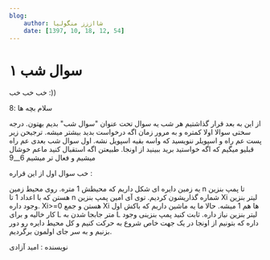 ```yaml
---
blog:
    author: شااززز منگولیا
    date: [1397, 10, 18, 12, 54]
---
```

# سوال شب ۱

<div class="cnt">
<p>خب خب خب :))</p>
<p>سلام بچه ها :8</p>
<p>از این به بعد قرار گذاشتیم هر شب یه سوال تحت عنوان "سوال شب" بدیم بهتون. درجه سختی سوالا اولا کمتره و به مرور زمان اگه درخواست بدید بیشتر میشه. ترجیحن زیر پست عم راه و اسپویلر ننویسید که واسه بقیه اسپویل نشه. اول سوال شب بعدی عم راه قبلیو میگیم که اگه خواستید برید ببینید از اونجا. طبیعتن اگه استقبال کنید ماعم خوشال میشیم و فعال تر میشیم 6__9</p>

<p>خب سوال اول از این قراره :</p>
<p>یه زمین دایره ای شکل داریم که محیطش 1 متره. روی محیط زمین n تا پمپ بنزین هستن که با اعداد 1 تا n شماره گذاریشون کردیم. توی آی امین پمپ بنزین Xi لیتر بنزین وجود داره. Xi&gt;=0 هستن و جمع Xi ها هم 1 میشه. حالا ما یه ماشین داریم که باکش اول کار خالیه و برای L متر جابجا شدن به L لیتر بنزین نیاز داره. ثابت کنید پمپ بنزینی وجود داره که بتونیم از اونجا در یک جهت خاص شروع به حرکت کنیم و کل محیط دایره رو دور بزنیم و به سر جای اولمون برگردیم.</p>

<p>نویسنده : امید آزادی</p>
</div>
